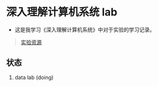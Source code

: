 # 深入理解计算机系统 lab

- 这是我学习《深入理解计算机系统》中对于实验的学习记录。

> [实验资源](http://csapp.cs.cmu.edu/3e/labs.html)

## 状态

1. data lab (doing)
